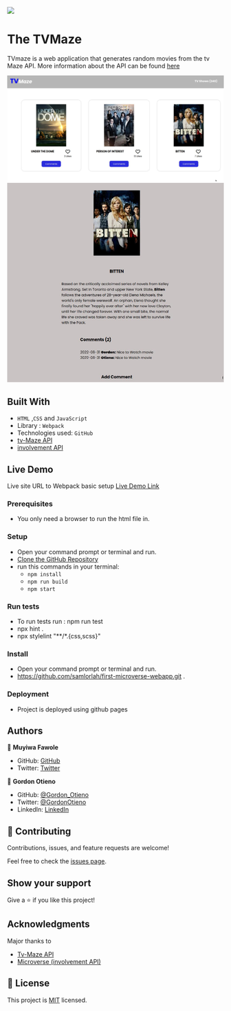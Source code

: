 ![](https://img.shields.io/badge/Microverse-blueviolet)

# The TVMaze
TVmaze is a web application that generates random movies from the tv Maze API. More information about the API can be found [here](https://www.tvmaze.com/api)

![HomePage](./src/assets/home.jpg)
![CommetPage](./src/assets/comment.jpg)

## Built With

- `HTML` ,`CSS` and `JavaScript`
- Library : `Webpack`
- Technologies used: `GitHub`
- [tv-Maze API](https://www.tvmaze.com/api)                                                                                       
- [involvement API](https://www.notion.so/microverse/Involvement-API-869e60b5ad104603aa6db59e08150270)                                                                                                                         

## Live Demo
Live site URL to Webpack basic setup
[Live Demo Link](https://mystifying-haibt-69e737.netlify.app/)

### Prerequisites

- You only need a browser to run the html file in.

### Setup

- Open your command prompt or terminal and run.
- [Clone the GitHub Repository](https://github.com/samlorlah/first-microverse-webapp.git)
- run this commands in your terminal:
     - `npm install`
     - `npm run build`
     - `npm start`
                                                                                                                                    
### Run tests

- To run tests run : npm run test
- npx hint .
- npx stylelint "**/*.{css,scss}"                                
                                                                                                                               
                                                                                                                                    
### Install

- Open your command prompt or terminal and run.
- https://github.com/samlorlah/first-microverse-webapp.git .

### Deployment

- Project is deployed using github pages

## Authors
👤 **Muyiwa Fawole**

- GitHub: [GitHub](https://github.com/samlorlah)
- Twitter: [Twitter](https://twitter.com/samlorlah)


👤 **Gordon Otieno**

- GitHub: [@Gordon_Otieno ](https://github.com/GordonOtieno)
- Twitter: [@GordonOtieno](https://twitter.com/gordonotieno)
- LinkedIn: [LinkedIn](https://www.linkedin.com/in/gordon-otieno-612b98184/)

## 🤝 Contributing

Contributions, issues, and feature requests are welcome!

Feel free to check the [issues page](https://github.com/samlorlah/first-microverse-webapp/issues).

## Show your support

Give a ⭐️ if you like this project!

## Acknowledgments
Major thanks to 
- [Tv-Maze API](https://www.tvmaze.com/api)                                                                                       
- [Microverse (involvement API)](https://www.notion.so/microverse/Involvement-API-869e60b5ad104603aa6db59e08150270)   


## 📝 License

This project is [MIT](./MIT.md) licensed.
